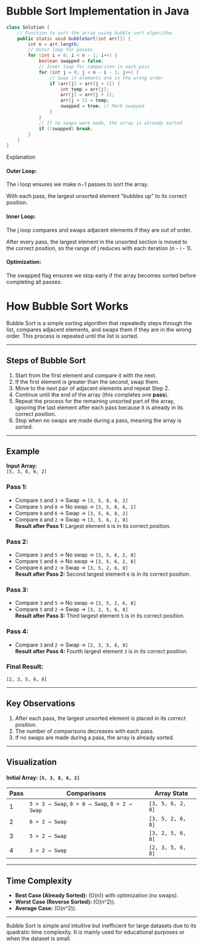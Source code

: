# Bubble Sort Implementation in Java

```java
class Solution {
    // Function to sort the array using bubble sort algorithm.
    public static void bubbleSort(int arr[]) {
        int n = arr.length;
        // Outer loop for passes
        for (int i = 0; i < n - 1; i++) {
            boolean swapped = false;
            // Inner loop for comparison in each pass
            for (int j = 0; j < n - i - 1; j++) {
                // Swap if elements are in the wrong order
                if (arr[j] > arr[j + 1]) {
                    int temp = arr[j];
                    arr[j] = arr[j + 1];
                    arr[j + 1] = temp;
                    swapped = true; // Mark swapped
                }
            }
            // If no swaps were made, the array is already sorted
            if (!swapped) break;
        }
    }
}
```
Explanation

#### Outer Loop:

The i loop ensures we make n−1 passes to sort the array.

With each pass, the largest unsorted element "bubbles up" to its correct position.

#### Inner Loop:

The j loop compares and swaps adjacent elements if they are out of order.

After every pass, the largest element in the unsorted section is moved to the correct position, so the range of j reduces with each iteration (n - i - 1).

#### Optimization:

The swapped flag ensures we stop early if the array becomes sorted before completing all passes.

# How Bubble Sort Works

Bubble Sort is a simple sorting algorithm that repeatedly steps through the list, compares adjacent elements, and swaps them if they are in the wrong order. This process is repeated until the list is sorted.

---

## Steps of Bubble Sort

1. Start from the first element and compare it with the next.
2. If the first element is greater than the second, swap them.
3. Move to the next pair of adjacent elements and repeat Step 2.
4. Continue until the end of the array (this completes one **pass**).
5. Repeat the process for the remaining unsorted part of the array, ignoring the last element after each pass because it is already in its correct position.
6. Stop when no swaps are made during a pass, meaning the array is sorted.

---

## Example

**Input Array:**  
`[5, 3, 8, 6, 2]`

### **Pass 1:**
- Compare `5` and `3` → Swap → `[3, 5, 8, 6, 2]`
- Compare `5` and `8` → No swap → `[3, 5, 8, 6, 2]`
- Compare `8` and `6` → Swap → `[3, 5, 6, 8, 2]`
- Compare `8` and `2` → Swap → `[3, 5, 6, 2, 8]`  
**Result after Pass 1:** Largest element `8` is in its correct position.

### **Pass 2:**
- Compare `3` and `5` → No swap → `[3, 5, 6, 2, 8]`
- Compare `5` and `6` → No swap → `[3, 5, 6, 2, 8]`
- Compare `6` and `2` → Swap → `[3, 5, 2, 6, 8]`  
**Result after Pass 2:** Second largest element `6` is in its correct position.

### **Pass 3:**
- Compare `3` and `5` → No swap → `[3, 5, 2, 6, 8]`
- Compare `5` and `2` → Swap → `[3, 2, 5, 6, 8]`  
**Result after Pass 3:** Third largest element `5` is in its correct position.

### **Pass 4:**
- Compare `3` and `2` → Swap → `[2, 3, 5, 6, 8]`  
**Result after Pass 4:** Fourth largest element `3` is in its correct position.

### **Final Result:**
`[2, 3, 5, 6, 8]`

---

## Key Observations

1. After each pass, the largest unsorted element is placed in its correct position.
2. The number of comparisons decreases with each pass.
3. If no swaps are made during a pass, the array is already sorted.

---

## Visualization

#### **Initial Array:** `[5, 3, 8, 6, 2]`

| Pass | Comparisons                          | Array State         |
|------|-------------------------------------|---------------------|
| 1    | `5 > 3 → Swap`, `8 > 6 → Swap`, `8 > 2 → Swap` | `[3, 5, 6, 2, 8]` |
| 2    | `6 > 2 → Swap`                      | `[3, 5, 2, 6, 8]`  |
| 3    | `5 > 2 → Swap`                      | `[3, 2, 5, 6, 8]`  |
| 4    | `3 > 2 → Swap`                      | `[2, 3, 5, 6, 8]`  |

---

## Time Complexity

- **Best Case (Already Sorted):** \(O(n)\) with optimization (no swaps).
- **Worst Case (Reverse Sorted):** \(O(n^2)\).
- **Average Case:** \(O(n^2)\).

---

Bubble Sort is simple and intuitive but inefficient for large datasets due to its quadratic time complexity. It is mainly used for educational purposes or when the dataset is small.






